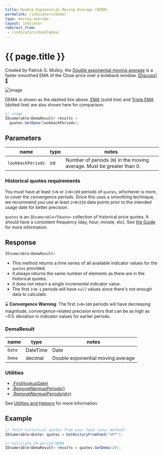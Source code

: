 ```yaml
---
title: Double Exponential Moving Average (DEMA)
permalink: /indicators/Dema/
type: moving-average
layout: indicator
redirect_from:
 - /indicators/DoubleEma/
---
```


# {{ page.title }}

Created by Patrick G. Mulloy, the [Double exponential moving average](https://en.wikipedia.org/wiki/Double_exponential_moving_average) is a faster smoothed EMA of the Close price over a lookback window.
[[Discuss] :speech_balloon:]({{site.github.repository_url}}/discussions/256 "Community discussion about this indicator")

![image]({{site.baseurl}}/assets/charts/Dema.png)

DEMA is shown as the dashed line above.  [EMA](../Ema#content) (solid line) and [Triple EMA](../Tema#content) (dotted line) are also shown here for comparison.

```csharp
// usage
IEnumerable<DemaResult> results =
  quotes.GetDema(lookbackPeriods);
```

## Parameters

| name | type | notes
| -- |-- |--
| `lookbackPeriods` | int | Number of periods (`N`) in the moving average.  Must be greater than 0.

### Historical quotes requirements

You must have at least `3×N` or `2×N+100` periods of `quotes`, whichever is more, to cover the convergence periods.  Since this uses a smoothing technique, we recommend you use at least `2×N+250` data points prior to the intended usage date for better precision.

`quotes` is an `IEnumerable<TQuote>` collection of historical price quotes.  It should have a consistent frequency (day, hour, minute, etc).  See [the Guide]({{site.baseurl}}/guide/#historical-quotes) for more information.

## Response

```csharp
IEnumerable<DemaResult>
```

- This method returns a time series of all available indicator values for the `quotes` provided.
- It always returns the same number of elements as there are in the historical quotes.
- It does not return a single incremental indicator value.
- The first `2×N-1` periods will have `null` values since there's not enough data to calculate.

:hourglass: **Convergence Warning**: The first `2×N+100` periods will have decreasing magnitude, convergence-related precision errors that can be as high as ~5% deviation in indicator values for earlier periods.

### DemaResult

| name | type | notes
| -- |-- |--
| `Date` | DateTime | Date
| `Dema` | decimal | Double exponential moving average

### Utilities

- [.Find(lookupDate)]({{site.baseurl}}/utilities#find-indicator-result-by-date)
- [.RemoveWarmupPeriods()]({{site.baseurl}}/utilities#remove-warmup-periods)
- [.RemoveWarmupPeriods(qty)]({{site.baseurl}}/utilities#remove-warmup-periods)

See [Utilities and Helpers]({{site.baseurl}}/utilities#utilities-for-indicator-results) for more information.

## Example

```csharp
// fetch historical quotes from your feed (your method)
IEnumerable<Quote> quotes = GetHistoryFromFeed("SPY");

// calculate 20-period DEMA
IEnumerable<DemaResult> results = quotes.GetDema(20);
```
